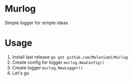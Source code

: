 # Murlog
Simple logger for simple ideas

# Usage
1) Install last release
`go get github.com/Melenium2/Murlog`
2) Create config for logger `murlog.NewConfig()`
3) Create logger `murlog.NewLogger()`
4) Let's go


